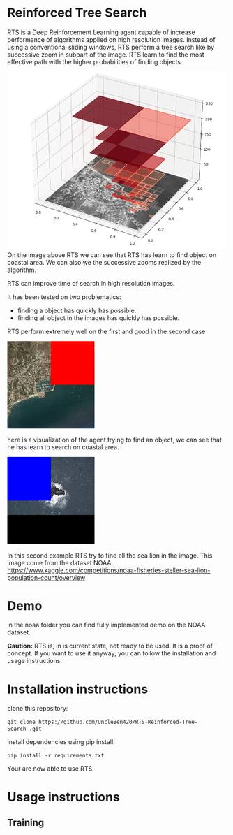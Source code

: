 # Reinforced Tree Search

RTS is a Deep Reinforcement Learning agent capable of increase performance of algorithms applied on high resolution images. Instead of using a conventional sliding windows, RTS perform a tree search like by successive zoom in subpart of the image. RTS learn to find the most effective path with the higher probabilities of finding objects.

<img src="images/rts_visualisation.png">
On the image above RTS we can see that RTS has learn to find object on coastal area. We can also we the successive zooms realized by the algorithm.

RTS can improve time of search in high resolution images.

It has been tested on two problematics:
- finding a object has quickly has possible.
- finding all object in the images has quickly has possible.

RTS perform extremely well on the first and good in the second case.

<img src="images/best_so_far.gif" width="200" height="200">

here is a visualization of the agent trying to find an object, we can see that he has learn to search on coastal area.

<img src="images/16.jpg.gif">

In this second example RTS try to find all the sea lion in the image. This image come from the dataset NOAA: https://www.kaggle.com/competitions/noaa-fisheries-steller-sea-lion-population-count/overview

# Demo

in the noaa folder you can find fully implemented demo on the NOAA dataset.

**Caution:** RTS is, in is current state, not ready to be used. It is a proof of concept.
If you want to use it anyway, you can follow the installation and usage instructions.

# Installation instructions

clone this repository:

```
git clone https://github.com/UncleBen420/RTS-Reinforced-Tree-Search-.git
```

install dependencies using pip install:

```
pip install -r requirements.txt
```

Your are now able to use RTS.

# Usage instructions

## Training
